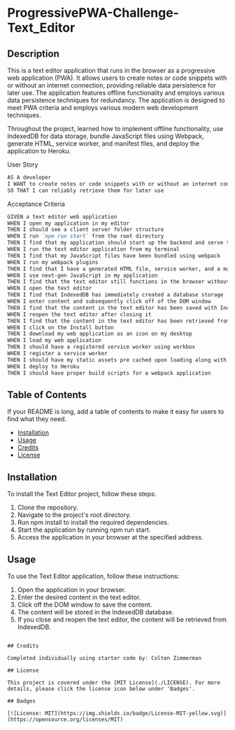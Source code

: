 # ProgressivePWA-Challenge-Text_Editor

## Description

This is a text editor application that runs in the browser as a progressive web application (PWA). It allows users to create notes or code snippets with or without an internet connection, providing reliable data persistence for later use. The application features offline functionality and employs various data persistence techniques for redundancy. The application is designed to meet PWA criteria and employs various modern web development techniques.

Throughout the project, learned how to implement offline functionality, use IndexedDB for data storage, bundle JavaScript files using Webpack, generate HTML, service worker, and manifest files, and deploy the application to Heroku.

User Story
```md
AS A developer
I WANT to create notes or code snippets with or without an internet connection
SO THAT I can reliably retrieve them for later use
```

Acceptance Criteria
```md
GIVEN a text editor web application
WHEN I open my application in my editor
THEN I should see a client server folder structure
WHEN I run `npm run start` from the root directory
THEN I find that my application should start up the backend and serve the client
WHEN I run the text editor application from my terminal
THEN I find that my JavaScript files have been bundled using webpack
WHEN I run my webpack plugins
THEN I find that I have a generated HTML file, service worker, and a manifest file
WHEN I use next-gen JavaScript in my application
THEN I find that the text editor still functions in the browser without errors
WHEN I open the text editor
THEN I find that IndexedDB has immediately created a database storage
WHEN I enter content and subsequently click off of the DOM window
THEN I find that the content in the text editor has been saved with IndexedDB
WHEN I reopen the text editor after closing it
THEN I find that the content in the text editor has been retrieved from our IndexedDB
WHEN I click on the Install button
THEN I download my web application as an icon on my desktop
WHEN I load my web application
THEN I should have a registered service worker using workbox
WHEN I register a service worker
THEN I should have my static assets pre cached upon loading along with subsequent pages and static assets
WHEN I deploy to Heroku
THEN I should have proper build scripts for a webpack application
```

## Table of Contents

If your README is long, add a table of contents to make it easy for users to find what they need.

- [Installation](#installation)
- [Usage](#usage)
- [Credits](#credits)
- [License](#license)

## Installation

To install the Text Editor project, follow these steps:

1. Clone the repository.
2. Navigate to the project's root directory.
3. Run npm install to install the required dependencies.
4. Start the application by running npm run start.
5. Access the application in your browser at the specified address.

## Usage

To use the Text Editor application, follow these instructions:

1. Open the application in your browser.
2. Enter the desired content in the text editor.
3. Click off the DOM window to save the content.
4. The content will be stored in the IndexedDB database.
5. If you close and reopen the text editor, the content will be retrieved from IndexedDB.

``````

## Credits

Completed individually using starter code by: Colten Zimmerman

## License

This project is covered under the [MIT License](./LICENSE). For more details, please click the license icon below under 'Badges'.

## Badges

[![License: MIT](https://img.shields.io/badge/License-MIT-yellow.svg)](https://opensource.org/licenses/MIT)